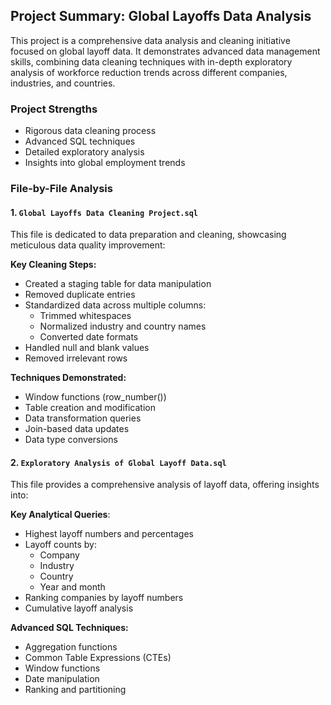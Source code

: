 ## Project Summary: Global Layoffs Data Analysis

This project is a comprehensive data analysis and cleaning initiative focused on global layoff data. It demonstrates advanced data management skills, combining data cleaning techniques with in-depth exploratory analysis of workforce reduction trends across different companies, industries, and countries.

### Project Strengths
- Rigorous data cleaning process
- Advanced SQL techniques
- Detailed exploratory analysis
- Insights into global employment trends

### File-by-File Analysis

#### 1. `Global Layoffs Data Cleaning Project.sql`
This file is dedicated to data preparation and cleaning, showcasing meticulous data quality improvement:

**Key Cleaning Steps:**
- Created a staging table for data manipulation
- Removed duplicate entries
- Standardized data across multiple columns:
  - Trimmed whitespaces
  - Normalized industry and country names
  - Converted date formats
- Handled null and blank values
- Removed irrelevant rows

**Techniques Demonstrated:**
- Window functions (row_number())
- Table creation and modification
- Data transformation queries
- Join-based data updates
- Data type conversions

#### 2. `Exploratory Analysis of Global Layoff Data.sql`
This file provides a comprehensive analysis of layoff data, offering insights into:

**Key Analytical Queries**:
- Highest layoff numbers and percentages
- Layoff counts by:
  - Company
  - Industry
  - Country
  - Year and month
- Ranking companies by layoff numbers
- Cumulative layoff analysis

**Advanced SQL Techniques:**
- Aggregation functions
- Common Table Expressions (CTEs)
- Window functions
- Date manipulation
- Ranking and partitioning
